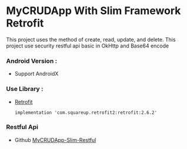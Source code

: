 # MyCRUDApp With Slim Framework Retrofit
This project uses the method of create, read, update, and delete. This project use security restful api basic in OkHttp and Base64 encode

### Android Version :
- Support AndroidX

### Use Library :
- [Retrofit](https://square.github.io/retrofit/)

  ```
  implementation 'com.squareup.retrofit2:retrofit:2.6.2'
  ```
  
### Restful Api
- Github [MyCRUDApp-Slim-Restful](https://github.com/adityaagusw/Rest-Api-Slim-Framework---Retrofit-Kotlin)

